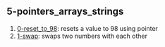 ## 5-pointers_arrays_strings
1. [0-reset_to_98](./0-reset_to_98.c "0-reset_to_98"): resets a value to 98 using pointer
2. [1-swap](./1-swap.c "1-swap"): swaps two numbers with each other
